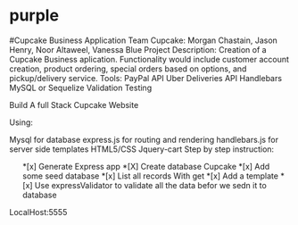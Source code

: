 # purple

#Cupcake Business Application Team Cupcake: 
Morgan Chastain, Jason Henry, Noor Altaweel, Vanessa Blue Project Description: Creation of a Cupcake Business aplication. Functionality would include customer account creation, product ordering, special orders based on options, and pickup/delivery service. Tools: PayPal API Uber Deliveries API Handlebars MySQL or Sequelize Validation Testing

Build A full Stack Cupcake Website

Using:

Mysql for database
express.js for routing and rendering
handlebars.js for server side templates
HTML5/CSS
Jquery-cart
Step by step instruction:
<ul>
*[x] Generate Express app
*[X] Create database Cupcake
*[x] Add some seed database
*[x] List all records With get
*[x] Add a template
*[x] Use expressValidator to validate all the data befor we sedn it to database
</ul>
LocalHost:5555
